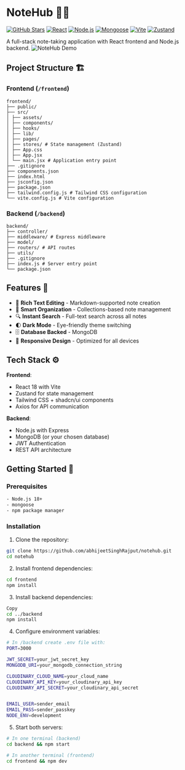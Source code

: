 # NoteHub 📝✨

[![GitHub Stars](https://img.shields.io/github/stars/abhijeetSinghRajput/notehub?style=for-the-badge)](https://github.com/abhijeetSinghRajput/notehub/stargazers)
[![React](https://img.shields.io/badge/React-18.2-61DAFB?style=for-the-badge&logo=react)](https://reactjs.org/)
[![Node.js](https://img.shields.io/badge/Node.js-20+-339933?style=for-the-badge&logo=node.js)](https://nodejs.org/)
[![Mongoose](https://img.shields.io/badge/Mongoose-8.0-880000?style=for-the-badge&logo=mongoDB&logoColor=white)](https://mongoosejs.com/)
[![Vite](https://img.shields.io/badge/Vite-4.0-646CFF?style=for-the-badge&logo=vite)](https://vitejs.dev/)
[![Zustand](https://img.shields.io/badge/State_Management-Zustand-9146FF?style=for-the-badge)](https://github.com/pmndrs/zustand)

A full-stack note-taking application with React frontend and Node.js backend.
![NoteHub Demo](demo.gif) <!-- Add actual demo gif later -->

## Project Structure 🏗️

### Frontend (`/frontend`)
```
frontend/
├── public/ 
├── src/
│ ├── assets/ 
│ ├── components/
│ ├── hooks/ 
│ ├── lib/ 
│ ├── pages/ 
│ ├── stores/ # State management (Zustand)
│ ├── App.css 
│ ├── App.jsx 
│ └── main.jsx # Application entry point
├── .gitignore
├── components.json 
├── index.html
├── jsconfig.json 
├── package.json
├── tailwind.config.js # Tailwind CSS configuration
└── vite.config.js # Vite configuration
```

### Backend (`/backend`)
```
backend/
├── controller/ 
├── middleware/ # Express middleware
├── model/ 
├── routers/ # API routes
├── utils/ 
├── .gitignore
├── index.js # Server entry point
└── package.json
```



## Features 🚀

- 🎨 **Rich Text Editing** - Markdown-supported note creation
- 📂 **Smart Organization** - Collections-based note management
- 🔍 **Instant Search** - Full-text search across all notes
- 🌓 **Dark Mode** - Eye-friendly theme switching
- 🗄️ **Database Backed** - MongoDB 
- 📱 **Responsive Design** - Optimized for all devices


## Tech Stack ⚙️

**Frontend**:
- React 18 with Vite
- Zustand for state management
- Tailwind CSS + shadcn/ui components
- Axios for API communication

**Backend**:
- Node.js with Express
- MongoDB (or your chosen database)
- JWT Authentication
- REST API architecture

## Getting Started 🚀


### Prerequisites
```bash
- Node.js 18+
- mongoose
- npm package manager
```

### Installation
1. Clone the repository:
```bash
git clone https://github.com/abhijeetSinghRajput/notehub.git
cd notehub
```

2. Install frontend dependencies:

```bash
cd frontend
npm install
```

3. Install backend dependencies:

```bash
Copy
cd ../backend
npm install
```

4. Configure environment variables:

```bash
# In /backend create .env file with:
PORT=3000

JWT_SECRET=your_jwt_secret_key
MONGODB_URI=your_mongodb_connection_string

CLOUDINARY_CLOUD_NAME=your_cloud_name
CLOUDINARY_API_KEY=your_cloudinary_api_key
CLOUDINARY_API_SECRET=your_cloudinary_api_secret


EMAIL_USER=sender_email
EMAIL_PASS=sender_passkey
NODE_ENV=development
```

5. Start both servers:

```bash
# In one terminal (backend)
cd backend && npm start

# In another terminal (frontend)
cd frontend && npm dev
```
